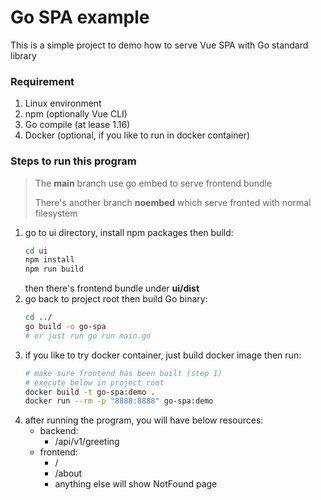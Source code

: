 # Go SPA example
This is a simple project to demo how to serve Vue SPA with Go standard library

### Requirement
1. Linux environment 
2. npm (optionally Vue CLI)
3. Go compile (at lease 1.16)
4. Docker (optional, if you like to run in docker container)

### Steps to run this program
> The **main** branch use go embed to serve frontend bundle
>
> There's another branch **noembed** which serve fronted with normal filesystem
1. go to ui directory, install npm packages then build:
    ```bash
    cd ui
    npm install
    npm run build
    ```
    then there's frontend bundle under **ui/dist**
2. go back to project root then build Go binary:
    ```bash
    cd ../
    go build -o go-spa
    # or just run go run main.go
    ```
3. if you like to try docker container, just build docker image then run:
    ```bash
    # make sure frontend has been built (step 1)
    # execute below in project root
    docker build -t go-spa:demo .
    docker run --rm -p "8888:8888" go-spa:demo
    ```
4. after running the program, you will have below resources:
    * backend:
        * /api/v1/greeting
    * frontend:
        * /
        * /about
        * anything else will show NotFound page